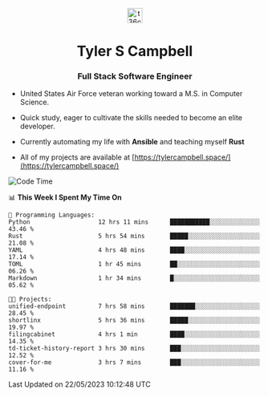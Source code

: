 <p align="center">
<a href="https://www.linkedin.com/in/t36campbell" target="blank"><img align="center" src="https://ik.imagekit.io/t36campbell/Portfolio/linkedin.png.original_m8bbGgPh6.png" alt="t36campbell" height="30" width="30" /></a>
</p>
<h1 align="center">Tyler S Campbell</h1>
<h3 align="center">Full Stack Software Engineer</h3>

* United States Air Force veteran working toward a M.S. in Computer Science.

* Quick study, eager to cultivate the skills needed to become an elite developer.

* Currently automating my life with **Ansible** and teaching myself **Rust**

* All of my projects are available at [https://tylercampbell.space/](https://tylercampbell.space/)

<!--START_SECTION:waka-->
![Code Time](http://img.shields.io/badge/Code%20Time-2%2C511%20hrs%2013%20mins-blue)

📊 **This Week I Spent My Time On** 

```text
💬 Programming Languages: 
Python                   12 hrs 11 mins      ███████████░░░░░░░░░░░░░░   43.46 % 
Rust                     5 hrs 54 mins       █████░░░░░░░░░░░░░░░░░░░░   21.08 % 
YAML                     4 hrs 48 mins       ████░░░░░░░░░░░░░░░░░░░░░   17.14 % 
TOML                     1 hr 45 mins        ██░░░░░░░░░░░░░░░░░░░░░░░   06.26 % 
Markdown                 1 hr 34 mins        █░░░░░░░░░░░░░░░░░░░░░░░░   05.62 % 

🐱‍💻 Projects: 
unified-endpoint         7 hrs 58 mins       ███████░░░░░░░░░░░░░░░░░░   28.45 % 
shortlinx                5 hrs 36 mins       █████░░░░░░░░░░░░░░░░░░░░   19.97 % 
filingcabinet            4 hrs 1 min         ████░░░░░░░░░░░░░░░░░░░░░   14.35 % 
td-ticket-history-report 3 hrs 30 mins       ███░░░░░░░░░░░░░░░░░░░░░░   12.52 % 
cover-for-me             3 hrs 7 mins        ███░░░░░░░░░░░░░░░░░░░░░░   11.16 % 
```


 Last Updated on 22/05/2023 10:12:48 UTC
<!--END_SECTION:waka-->
